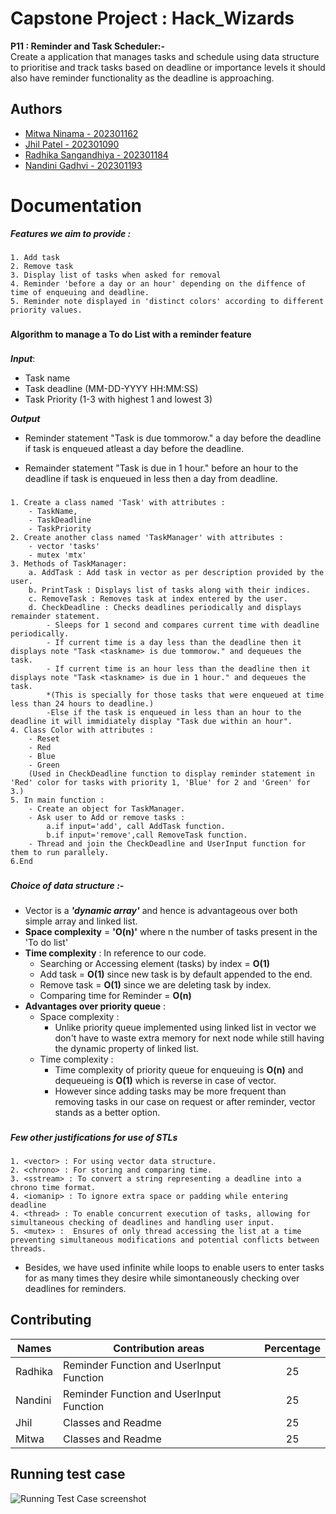 
# Capstone Project : Hack_Wizards

**P11 : Reminder and Task Scheduler:-**  
Create a application that manages tasks and schedule using data structure to prioritise and track tasks based on deadline or importance levels it should also have reminder functionality as the deadline is approaching.


## Authors


- [Mitwa Ninama - 202301162](https://github.com/mitwaaaaaa)
- [Jhil Patel - 202301090](https://github.com/jhilpatel06)
- [Radhika Sangandhiya - 202301184](https://github.com/Radhikapatel-code)
- [Nandini Gadhvi - 202301193](https://github.com/NandiniGadhvi)





# Documentation
***Features we aim to provide :***
###

    1. Add task
    2. Remove task
    3. Display list of tasks when asked for removal
    4. Reminder 'before a day or an hour' depending on the diffence of time of enqueuing and deadline.
    5. Reminder note displayed in 'distinct colors' according to different priority values.

###
**Algorithm to manage a To do List with a reminder feature**
###

***Input***:

- Task name  
- Task deadline  (MM-DD-YYYY HH:MM:SS)  
- Task Priority  (1-3 with highest 1 and lowest 3)

***Output***

- Reminder statement "Task <taskname> is due tommorow." a day   before the deadline if task is enqueued atleast a day before the deadline.  

- Remainder statement "Task <taskname> is due in 1 hour." before an hour to the deadline if task is enqueued in less then a day from deadline.

###
```
1. Create a class named 'Task' with attributes :
    - TaskName, 
    - TaskDeadline
    - TaskPriority
2. Create another class named 'TaskManager' with attributes :
    - vector 'tasks' 
    - mutex 'mtx'
3. Methods of TaskManager:
    a. AddTask : Add task in vector as per description provided by the user.
    b. PrintTask : Displays list of tasks along with their indices.
    c. RemoveTask : Removes task at index entered by the user.
    d. CheckDeadline : Checks deadlines periodically and displays remainder statement.
        - Sleeps for 1 second and compares current time with deadline periodically.
        - If current time is a day less than the deadline then it displays note "Task <taskname> is due tommorow." and dequeues the task.
        - If current time is an hour less than the deadline then it displays note "Task <taskname> is due in 1 hour." and dequeues the task.
        *(This is specially for those tasks that were enqueued at time less than 24 hours to deadline.)
        -Else if the task is enqueued in less than an hour to the deadline it will immidiately display "Task due within an hour".
4. Class Color with attributes :
    - Reset
    - Red
    - Blue
    - Green
    (Used in CheckDeadline function to display reminder statement in 'Red' color for tasks with priority 1, 'Blue' for 2 and 'Green' for 3.)
5. In main function :
    - Create an object for TaskManager.
    - Ask user to Add or remove tasks : 
        a.if input='add', call AddTask function.
        b.if input='remove',call RemoveTask function.
    - Thread and join the CheckDeadline and UserInput function for them to run parallely.
6.End
```

###

***Choice of data structure :- <VECTOR>***

###

- Vector is a ***'dynamic array'*** and hence is advantageous over both simple array and linked list.
- **Space complexity** = **'O(n)'** where n the number of tasks present in the 'To do list'
- **Time complexity** :  In reference to our code.
    - Searching or Accessing element (tasks) by index = **O(1)**
    - Add task = **O(1)** since new task is by default appended to the end.
    - Remove task = **O(1)** since we are deleting task by index.
    - Comparing time for Reminder = **O(n)**
- **Advantages over priority queue** :
    - Space complexity : 
        - Unlike priority queue implemented using linked list in vector we don't have to waste extra memory for next node while still having the dynamic property of linked list.
    - Time complexity :
        - Time complexity of priority queue for enqueuing is **O(n)** and dequeueing is **O(1)** which is reverse in case of vector.
        - However since adding tasks may be more frequent than removing tasks in our case on request or after reminder, vector stands as a better option.

###
***Few other justifications for use of STLs***
###

    1. <vector> : For using vector data structure.
    2. <chrono> : For storing and comparing time.
    3. <sstream> : To convert a string representing a deadline into a chrono time format.
    4. <iomanip> : To ignore extra space or padding while entering deadline
    4. <thread> : To enable concurrent execution of tasks, allowing for simultaneous checking of deadlines and handling user input.
    5. <mutex> :  Ensures of only thread accessing the list at a time preventing simultaneous modifications and potential conflicts between threads.
- Besides, we have used infinite while loops to enable users to enter tasks for as many times they desire while simontaneously checking over deadlines for reminders.

###



## Contributing

| Names   | Contribution areas                       |Percentage|
|---------|------------------------------------------|:--------:|
| Radhika | Reminder Function and UserInput Function |25        |
| Nandini | Reminder Function and UserInput Function |25        |
| Jhil    | Classes and Readme                       |25        |
| Mitwa   | Classes and Readme                       |25        |


## Running test case

![Running Test Case screenshot](https://photos.google.com/photo/AF1QipP0cwffVji01hBNa9z9gPmXD_z8jbQ0Dn-0K43e)



